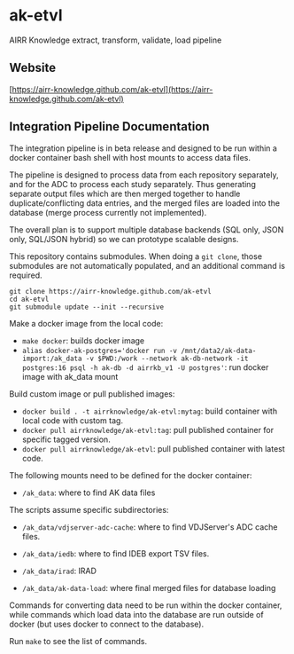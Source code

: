 # ak-etvl
AIRR Knowledge extract, transform, validate, load pipeline

## Website

[https://airr-knowledge.github.com/ak-etvl](https://airr-knowledge.github.com/ak-etvl)

## Integration Pipeline Documentation

The integration pipeline is in beta release and designed to be run within a docker container
bash shell with host mounts to access data files.

The pipeline is designed to process data from each repository separately, and for the ADC to
process each study separately. Thus generating separate output files which are then merged
together to handle duplicate/conflicting data entries, and the merged files are loaded into
the database (merge process currently not implemented).

The overall plan is to support multiple database backends (SQL only, JSON only, SQL/JSON hybrid)
so we can prototype scalable designs.

This repository contains submodules. When doing a `git clone`, those submodules are
not automatically populated, and an additional command is required.

```
git clone https://airr-knowledge.github.com/ak-etvl
cd ak-etvl
git submodule update --init --recursive
```

Make a docker image from the local code:

* `make docker`: builds docker image
* `alias docker-ak-postgres='docker run -v /mnt/data2/ak-data-import:/ak_data -v $PWD:/work --network ak-db-network -it postgres:16 psql -h ak-db -d airrkb_v1 -U postgres'`: run docker image with ak_data mount

Build custom image or pull published images:

* `docker build . -t airrknowledge/ak-etvl:mytag`: build container with local code with custom tag.
* `docker pull airrknowledge/ak-etvl:tag`: pull published container for specific tagged version.
* `docker pull airrknowledge/ak-etvl`: pull published container with latest code.

The following mounts need to be defined for the docker container:

* `/ak_data`: where to find AK data files

The scripts assume specific subdirectories:

* `/ak_data/vdjserver-adc-cache`: where to find VDJServer's ADC cache files.
* `/ak_data/iedb`: where to find IDEB export TSV files.
* `/ak_data/irad`: IRAD

* `/ak_data/ak-data-load`: where final merged files for database loading

Commands for converting data need to be run within the docker container, while commands
which load data into the database are run outside of docker (but uses docker to
connect to the database).

Run `make` to see the list of commands.
